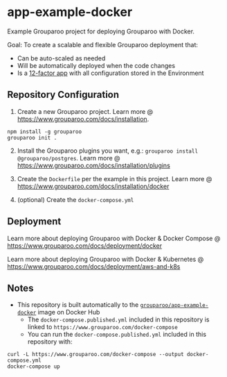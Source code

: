 # app-example-docker

Example Grouparoo project for deploying Grouparoo with Docker.

Goal: To create a scalable and flexible Grouparoo deployment that:

- Can be auto-scaled as needed
- Will be automatically deployed when the code changes
- Is a [12-factor app](https://12factor.net/) with all configuration stored in the Environment

## Repository Configuration

1. Create a new Grouparoo project. Learn more @ https://www.grouparoo.com/docs/installation.

```
npm install -g grouparoo
grouparoo init .
```

2. Install the Grouparoo plugins you want, e.g.: `grouparoo install @grouparoo/postgres`. Learn more @ https://www.grouparoo.com/docs/installation/plugins

3. Create the `Dockerfile` per the example in this project. Learn more @ https://www.grouparoo.com/docs/installation/docker
4. (optional) Create the `docker-compose.yml`

## Deployment

Learn more about deploying Grouparoo with Docker & Docker Compose @ https://www.grouparoo.com/docs/deployment/docker

Learn more about deploying Grouparoo with Docker & Kubernetes @ https://www.grouparoo.com/docs/deployment/aws-and-k8s

## Notes

- This repository is built automatically to the [`grouparoo/app-example-docker`](https://hub.docker.com/repository/docker/grouparoo/app-example-docker) image on Docker Hub
  - The `docker-compose.published.yml` included in this repository is linked to `https://www.grouparoo.com/docker-compose`
  - You can run the `docker-compose.published.yml` included in this repository with:

```
curl -L https://www.grouparoo.com/docker-compose --output docker-compose.yml
docker-compose up
```
